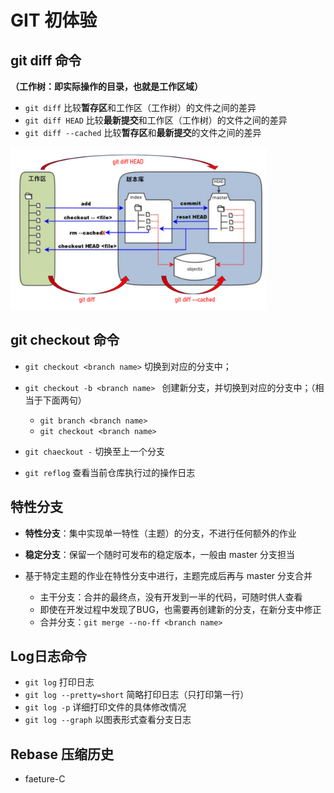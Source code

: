 # GIT 初体验



## git diff 命令

**（工作树：即实际操作的目录，也就是工作区域）**

- `git diff` 		比较**暂存区**和工作区（工作树）的文件之间的差异
- `git diff HEAD`            比较**最新提交**和工作区（工作树）的文件之间的差异
- `git diff --cached`       比较**暂存区**和**最新提交**的文件之间的差异

<img src="res\git diff示意图.jpg" alt="image-20231115113156984" style="zoom: 40%;" />

## git checkout 命令

- `git checkout <branch name>`  切换到对应的分支中；
- `git checkout -b <branch name> `  创建新分支，并切换到对应的分支中；（相当于下面两句）
  - `git branch <branch name>`
  - `git checkout <branch name>`

- `git chaeckout -`  切换至上一个分支

- `git reflog`  查看当前仓库执行过的操作日志



## 特性分支

- **特性分支**：集中实现单一特性（主题）的分支，不进行任何额外的作业

- **稳定分支**：保留一个随时可发布的稳定版本，一般由 master 分支担当

- 基于特定主题的作业在特性分支中进行，主题完成后再与 master 分支合并
  - 主干分支：合并的最终点，没有开发到一半的代码，可随时供人查看
  - 即使在开发过程中发现了BUG，也需要再创建新的分支，在新分支中修正
  - 合并分支：`git merge --no-ff <branch name>`



## Log日志命令

- `git log`  打印日志
- `git log --pretty=short`  简略打印日志（只打印第一行）
- `git log -p`  详细打印文件的具体修改情况
- `git log --graph`   以图表形式查看分支日志 



## Rebase 压缩历史

- faeture-C
